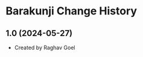 Barakunji Change History
====================

1.0 (2024-05-27)
----------------
* Created by Raghav Goel
